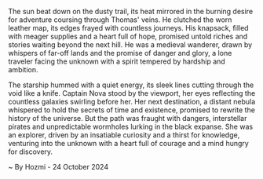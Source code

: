 
The sun beat down on the dusty trail, its heat mirrored in the burning desire for adventure coursing through Thomas' veins. He clutched the worn leather map, its edges frayed with countless journeys. His knapsack, filled with meager supplies and a heart full of hope, promised untold riches and stories waiting beyond the next hill. He was a medieval wanderer, drawn by whispers of far-off lands and the promise of danger and glory, a lone traveler facing the unknown with a spirit tempered by hardship and ambition. 

The starship hummed with a quiet energy, its sleek lines cutting through the void like a knife. Captain Nova stood by the viewport, her eyes reflecting the countless galaxies swirling before her. Her next destination, a distant nebula whispered to hold the secrets of time and existence, promised to rewrite the history of the universe. But the path was fraught with dangers, interstellar pirates and unpredictable wormholes lurking in the black expanse. She was an explorer, driven by an insatiable curiosity and a thirst for knowledge, venturing into the unknown with a heart full of courage and a mind hungry for discovery. 

~ By Hozmi - 24 October 2024
